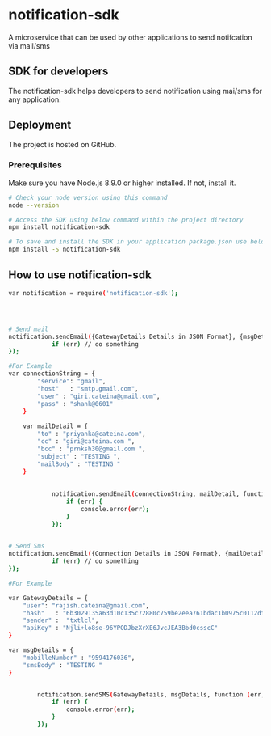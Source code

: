 # notification-sdk
A microservice that can be used by other applications to send notifcation via mail/sms

## SDK for developers
The notification-sdk helps developers to send notification using mai/sms for any application.

## Deployment
The project is hosted on GitHub. 

### Prerequisites
Make sure you have Node.js 8.9.0 or higher installed. If not, install it.

```sh
# Check your node version using this command
node --version
```
```sh
# Access the SDK using below command within the project directory
npm install notification-sdk

# To save and install the SDK in your application package.json use below command within the project directory.
npm install -S notification-sdk
```

## How to use notification-sdk
```sh
var notification = require('notification-sdk');




# Send mail
notification.sendEmail({GatewayDetails Details in JSON Format}, {msgDetails details in JSON format}, function (err, data) {
            if (err) // do something
});

#For Example
var connectionString = {
        "service": "gmail",
        "host"   : "smtp.gmail.com",
        "user" : "giri.cateina@gmail.com",
        "pass" : "shank@0601"
    }
    
    var mailDetail = {
        "to" : "priyanka@cateina.com",
        "cc" : "giri@cateina.com ",
        "bcc" : "prnksh30@gmail.com ",
        "subject" : "TESTING ",
        "mailBody" : "TESTING "
    }
    
    
            notification.sendEmail(connectionString, mailDetail, function (err, data) {
                if (err) {
                    console.error(err);
                }
            });
    

# Send Sms
notification.sendEmail({Connection Details in JSON Format}, {mailDetail details in JSON format}, function (err, data) {
            if (err) // do something
});

#For Example

var GatewayDetails = {
    "user": "rajish.cateina@gmail.com",
    "hash"   : "6b3029135a63d10c135c72880c759be2eea761bdac1b0975c0112dfd920a55fb",
    "sender" :  "txtlcl",
    "apiKey" : "Njli+lo8se-96YPODJbzXrXE6JvcJEA3Bbd0csscC"
}

var msgDetails = {
    "mobilleNumber" : "9594176036",
    "smsBody" : "TESTING "
}


        notification.sendSMS(GatewayDetails, msgDetails, function (err, data) {
            if (err) {
                console.error(err);
            }
        });
```
